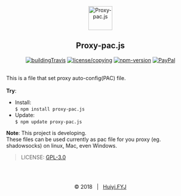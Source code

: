 <div align=center>
    <img src="https://huiyifyj.github.io/Proxy-pac.js/images/icons/paper_plane.svg" alt="Proxy-pac.js" width="64"/>
    <h2>Proxy-pac.js</h2>
    <a href="https://travis-ci.org/huiyifyj/Proxy-pac.js"><img src="https://img.shields.io/travis/huiyifyj/Proxy-pac.js.svg?style=flat-square&logo=travis" alt="buildingTravis"></a>
    <a href="https://github.com/huiyifyj/Proxy-pac.js/blob/master/LICENSE"><img src="https://img.shields.io/npm/l/proxy-pac.js.svg?style=flat-square" alt="license/copying"></a>
    <a href="https://www.npmjs.com/package/proxy-pac.js"><img src="https://img.shields.io/npm/v/proxy-pac.js.svg?style=flat-square&logo=npm" alt="npm-version"></a>
    <a href="https://www.paypal.me/fengyijie"><img alt="PayPal" src="https://img.shields.io/badge/PayPal-Tip me-green.svg?style=flat-square&logo=paypal"></a>

</div>
<br>

This is a file that set proxy auto-config(PAC) file.<br>
<br>
**Try**:
- Install:<br>
  `$ npm install proxy-pac.js`
- Update:<br>
  `$ npm update proxy-pac.js`

**Note**: This project is developing. <br>
These files can be used currently as pac file for you proxy (eg. shadowsocks) on linux, Mac, even Windows.

> LICENSE: [GPL-3.0](https://github.com/huiyifyj/Proxy-pac.js/blob/master/LICENSE)

<br><br>
<div align=center>
    &copy; 2018 &nbsp; | &nbsp; <a href="https://huiyifyj.github.io">Huiyi.FYJ</a>
</div>
